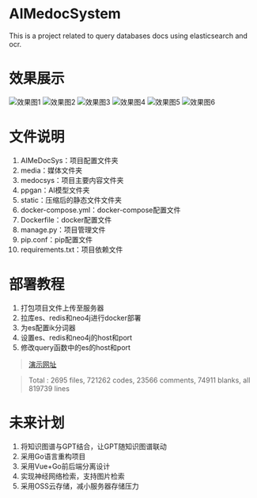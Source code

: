 # AIMedocSystem

This is a project related to query databases docs using elasticsearch and ocr.

# 效果展示

![效果图1](https://amedoc.fcsy.fit/static/images/illusion/PCquery.webp)
![效果图2](https://amedoc.fcsy.fit/static/images/illusion/3end.webp)
![效果图3](https://amedoc.fcsy.fit/static/images/illusion/tablet1.webp)
![效果图4](https://amedoc.fcsy.fit/static/images/illusion/mobile1.webp)
![效果图5](https://amedoc.fcsy.fit/static/images/illusion/AIassistant.webp)
![效果图6](https://amedoc.fcsy.fit/static/images/illusion/imagepreview.webp)

# 文件说明

1. AIMeDocSys：项目配置文件夹
2. media：媒体文件夹
3. medocsys：项目主要内容文件夹
4. ppgan：AI模型文件夹
5. static：压缩后的静态文件文件夹
6. docker-compose.yml：docker-compose配置文件
7. Dockerfile：docker配置文件
8. manage.py：项目管理文件
9. pip.conf：pip配置文件
10. requirements.txt：项目依赖文件

# 部署教程

1. 打包项目文件上传至服务器
2. 拉库es、redis和neo4j进行docker部署
3. 为es配置ik分词器
4. 设置es、redis和neo4j的host和port
5. 修改query函数中的es的host和port

> [演示网址](https://amedoc.fcsy.fit)


> Total : 2695 files, 721262 codes, 23566 comments, 74911 blanks, all 819739 lines

# 未来计划

1. 将知识图谱与GPT结合，让GPT随知识图谱联动
2. 采用Go语言重构项目
3. 采用Vue+Go前后端分离设计
4. 实现神经网络检索，支持图片检索
5. 采用OSS云存储，减小服务器存储压力